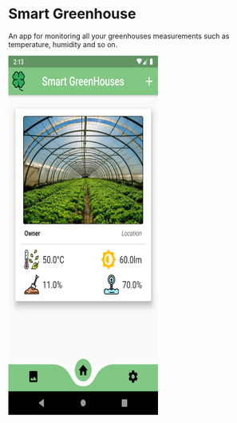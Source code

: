 # Smart Greenhouse

An app for monitoring all your greenhouses measurements such as temperature, humidity and so on.

<img src="greenhouse.png" width="300" height="720" />
